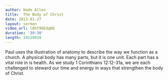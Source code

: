 ```yaml
--- 
author: Wade Allen 
title:  The Body of Christ
date: 2013-01-27 
layout: sermon
video_url: l8hY9QEdqBQ 
duration: '39:30'
length: 19129939
---
```


Paul uses the illustration of anatomy to describe the way we function as a church. A physical body has many parts, but it is one unit. Each part has a vital role in is health. As we study 1 Corinthians 12:12-31a, we are each challenged to steward our time and energy in ways that strengthen the body of Christ.
